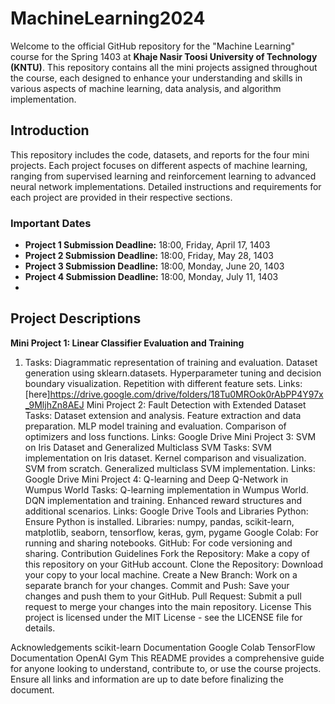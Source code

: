 # MachineLearning2024
Welcome to the official GitHub repository for the "Machine Learning" course for the Spring 1403 at **Khaje Nasir Toosi University of Technology (KNTU)**. This repository contains all the mini projects assigned throughout the course, each designed to enhance your understanding and skills in various aspects of machine learning, data analysis, and algorithm implementation.
## Introduction
This repository includes the code, datasets, and reports for the four mini projects. Each project focuses on different aspects of machine learning, ranging from supervised learning and reinforcement learning to advanced neural network implementations. Detailed instructions and requirements for each project are provided in their respective sections.

### Important Dates
- **Project 1 Submission Deadline:** 18:00, Friday, April 17, 1403
- **Project 2 Submission Deadline:** 18:00, Friday, May 28, 1403
- **Project 3 Submission Deadline:** 18:00, Monday, June 20, 1403
- **Project 4 Submission Deadline:** 18:00, Monday, July 11, 1403
- 
## Project Descriptions
**Mini Project 1: Linear Classifier Evaluation and Training**
1. Tasks:
Diagrammatic representation of training and evaluation.
Dataset generation using sklearn.datasets.
Hyperparameter tuning and decision boundary visualization.
Repetition with different feature sets.
Links:
[here]https://drive.google.com/drive/folders/18Tu0MROok0rAbPP4Y97x_9MljhZn8AEJ
Mini Project 2: Fault Detection with Extended Dataset
Tasks:
Dataset extension and analysis.
Feature extraction and data preparation.
MLP model training and evaluation.
Comparison of optimizers and loss functions.
Links:
Google Drive
Mini Project 3: SVM on Iris Dataset and Generalized Multiclass SVM
Tasks:
SVM implementation on Iris dataset.
Kernel comparison and visualization.
SVM from scratch.
Generalized multiclass SVM implementation.
Links:
Google Drive
Mini Project 4: Q-learning and Deep Q-Network in Wumpus World
Tasks:
Q-learning implementation in Wumpus World.
DQN implementation and training.
Enhanced reward structures and additional scenarios.
Links:
Google Drive
Tools and Libraries
Python: Ensure Python is installed.
Libraries: numpy, pandas, scikit-learn, matplotlib, seaborn, tensorflow, keras, gym, pygame
Google Colab: For running and sharing notebooks.
GitHub: For code versioning and sharing.
Contribution Guidelines
Fork the Repository: Make a copy of this repository on your GitHub account.
Clone the Repository: Download your copy to your local machine.
Create a New Branch: Work on a separate branch for your changes.
Commit and Push: Save your changes and push them to your GitHub.
Pull Request: Submit a pull request to merge your changes into the main repository.
License
This project is licensed under the MIT License - see the LICENSE file for details.

Acknowledgements
scikit-learn Documentation
Google Colab
TensorFlow Documentation
OpenAI Gym
This README provides a comprehensive guide for anyone looking to understand, contribute to, or use the course projects. Ensure all links and information are up to date before finalizing the document.
